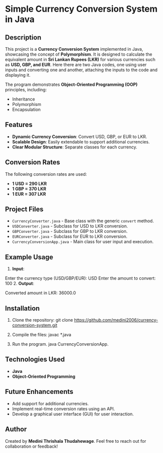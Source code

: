 # Simple Currency Conversion System in Java

## Description
This project is a **Currency Conversion System** implemented in Java, showcasing the concept of **Polymorphism**. It is designed to calculate the equivalent amount in **Sri Lankan Rupees (LKR)** for various currencies such as **USD, GBP, and EUR**. Here there are two Java codes, one using user inputs and converting one and another, attaching the inputs to the code and displaying it.  

The program demonstrates **Object-Oriented Programming (OOP)** principles, including:
- Inheritance
- Polymorphism
- Encapsulation

## Features
- **Dynamic Currency Conversion**: Convert USD, GBP, or EUR to LKR.
- **Scalable Design**: Easily extendable to support additional currencies.
- **Clear Modular Structure**: Separate classes for each currency.

## Conversion Rates
The following conversion rates are used:
- **1 USD = 290 LKR**
- **1 GBP = 370 LKR**
- **1 EUR = 307 LKR**

## Project Files
- `CurrencyConverter.java` - Base class with the generic `convert` method.
- `USDConverter.java` - Subclass for USD to LKR conversion.
- `GBPConverter.java` - Subclass for GBP to LKR conversion.
- `EURConverter.java` - Subclass for EUR to LKR conversion.
- `CurrencyConversionApp.java` - Main class for user input and execution.

## Example Usage
1. **Input**:

Enter the currency type (USD/GBP/EUR): USD Enter the amount to convert: 100
2. **Output**:

Converted amount in LKR: 36000.0

## Installation
1. Clone the repository:
git clone https://github.com/medini2006/currency-conversion-system.git

2. Compile the files:
javac *.java

3. Run the program.
java CurrencyConversionApp.


## Technologies Used
- **Java**
- **Object-Oriented Programming**

## Future Enhancements
- Add support for additional currencies.
- Implement real-time conversion rates using an API.
- Develop a graphical user interface (GUI) for user interaction.

## Author
Created by **Medini Thrishala Thudahewage**. Feel free to reach out for collaboration or feedback!







